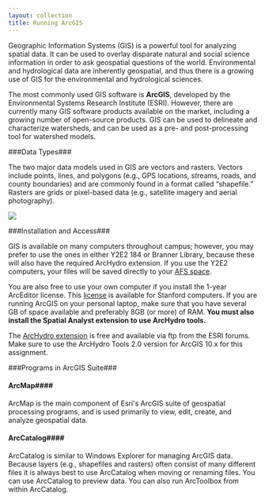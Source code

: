 ```yaml
---
layout: collection
title: Running ArcGIS
---
```


Geographic Information Systems (GIS) is a powerful tool for analyzing spatial data. It can be used to overlay disparate natural and social science information in order to ask geospatial questions of the world.  Environmental and hydrological data are inherently geospatial, and thus there is a growing use of GIS for the environmental and hydrological sciences.

The most commonly used GIS software is **ArcGIS**, developed by the Environmental Systems Research Institute (ESRI).  However, there are currently many GIS software products available on the market, including a growing number of open-source products.  GIS can be used to delineate and characterize watersheds, and can be used as a pre- and post-processing tool for watershed models. 


###Data Types###

The two major data models used in GIS are vectors and rasters.  Vectors include points, lines, and polygons (e.g., GPS locations, streams, roads, and county boundaries) and are commonly found in a format called “shapefile.”  Rasters are grids or pixel-based data (e.g., satellite imagery and aerial photography).

<a href="{{ site.url }}/pictures/VectorRaster.png"><img src="{{ site.url }}/pictures/VectorRaster.png"></a>


###Installation and Access###

GIS is available on many computers throughout campus; however, you may prefer to use the ones in either Y2E2 184 or Branner Library, because these will also have the required ArcHydro extension. If you use the Y2E2 computers, your files will be saved directly to your [AFS space](https://itservices.stanford.edu/service/afs/intro). 

You are also free to use your own computer if you install the 1-year ArcEditor license. This [license](https://lib.stanford.edu/stanford-geospatial-center/arcgis-102-software-download) is available for Stanford computers. If you are running ArcGIS on your personal laptop, make sure that you have several GB of space available and preferably 8GB (or more) of RAM. **You must also install the Spatial Analyst extension to use ArcHydro tools.**

The [ArcHydro extension](https://geonet.esri.com/message/402547#402547) is free and available via ftp from the ESRI forums. Make sure to use the ArcHydro Tools 2.0 version for ArcGIS 10.x for this assignment.


###Programs in ArcGIS Suite###

#### ArcMap####

ArcMap is the main component of Esri's ArcGIS suite of geospatial processing programs, and is used primarily to view, edit, create, and analyze geospatial data.

#### ArcCatalog####

ArcCatalog is similar to Windows Explorer for managing ArcGIS data.  Because layers (e.g., shapefiles and rasters) often consist of many different files it is always best to use ArcCatalog when moving or renaming files.  You can use ArcCatalog to preview data.  You can also run ArcToolbox from within ArcCatalog. 

